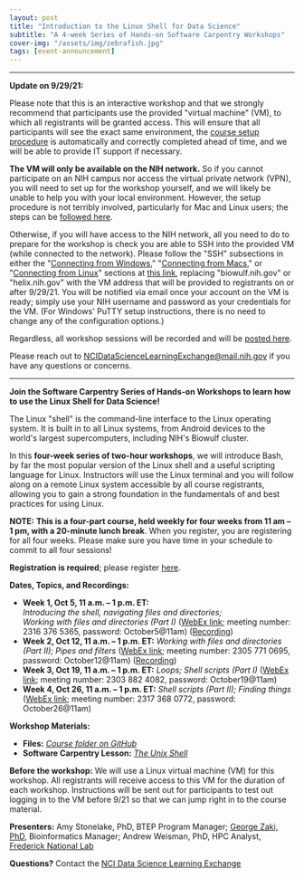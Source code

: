```yaml
---
layout: post
title: "Introduction to the Linux Shell for Data Science"
subtitle: "A 4-week Series of Hands-on Software Carpentry Workshops"
cover-img: "/assets/img/zebrafish.jpg"
tags: [event-announcement]
---
```


***

**Update on 9/29/21:**

Please note that this is an interactive workshop and that we strongly recommend that participants use the provided "virtual machine" (VM), to which all registrants will be granted access. This will ensure that all participants will see the exact same environment, the [course setup procedure](https://swcarpentry.github.io/shell-novice/setup.html) is automatically and correctly completed ahead of time, and we will be able to provide IT support if necessary.

**The VM will only be available on the NIH network.** So if you cannot participate on an NIH campus nor access the virtual private network (VPN), you will need to set up for the workshop yourself, and we will likely be unable to help you with your local environment. However, the setup procedure is not terribly involved, particularly for Mac and Linux users; the steps can be [followed here](https://swcarpentry.github.io/shell-novice/setup.html).

Otherwise, if you will have access to the NIH network, all you need to do to prepare for the workshop is check you are able to SSH into the provided VM (while connected to the network). Please follow the "SSH" subsections in either the "[Connecting from Windows](https://hpc.nih.gov/docs/connect.html#windows)," "[Connecting from Macs](https://hpc.nih.gov/docs/connect.html#macs)," or "[Connecting from Linux](https://hpc.nih.gov/docs/connect.html#linux)" sections at [this link](https://hpc.nih.gov/docs/connect.html), replacing "biowulf.nih.gov" or "helix.nih.gov" with the VM address that will be provided to registrants on or after 9/29/21. You will be notified via email once your account on the VM is ready; simply use your NIH username and password as your credentials for the VM. (For Windows' PuTTY setup instructions, there is no need to change any of the configuration options.)

Regardless, all workshop sessions will be recorded and will be [posted here](https://cbiit.github.io/p2p-datasci/2021-09-09-introduction_to_linux).

Please reach out to [NCIDataScienceLearningExchange@mail.nih.gov](mailto:mailto:NCIDataScienceLearningExchange@mail.nih.gov) if you have any questions or concerns.

***

**Join the Software Carpentry Series of Hands-on Workshops to learn how to use the Linux Shell for Data Science!**

The Linux "shell" is the command-line interface to the Linux operating system. It is built in to all Linux systems, from Android devices to the world's largest supercomputers, including NIH's Biowulf cluster.

In this **four-week series of two-hour workshops**, we will introduce Bash, by far the most popular version of the Linux shell and a useful scripting language for Linux. Instructors will use the Linux terminal and you will follow along on a remote Linux system accessible by all course registrants, allowing you to gain a strong foundation in the fundamentals of and best practices for using Linux.

**NOTE:** **This is a four-part course, held weekly for four weeks from 11 am – 1 pm, with a 20-minute lunch break**. When you register, you are registering for all four weeks. Please make sure you have time in your schedule to commit to all four sessions!

**Registration is required**; please register [here](https://forms.office.com/Pages/ResponsePage.aspx?id=eHW3FHOX1UKFByUcotwrBmZTSnRbXM9JpWdlqxYLNZxUOUg3VEFaRzMyRDBUTEhETzQxSklERDlXVS4u).

**Dates, Topics, and Recordings:**

* **Week 1, Oct 5, 11 a.m. – 1 p.m. ET:** *Introducing the shell, navigating files and directories; Working with files and directories (Part I)* ([WebEx link](https://cbiit.webex.com/cbiit/j.php?MTID=mb441857250caf7d6b287be4c80791f5f); meeting number: 2316 376 5365, password: October5@11am) ([Recording](https://cbiit.webex.com/recordingservice/sites/cbiit/recording/playback/b1861f7c081b103ab2fc00505681acf4))
* **Week 2, Oct 12, 11 a.m. – 1 p.m. ET:** *Working with files and directories (Part II); Pipes and filters* ([WebEx link](https://cbiit.webex.com/cbiit/j.php?MTID=madc9f83d63106f8cca60844f08294a2e); meeting number: 2305 771 0695, password: October12@11am) ([Recording](https://cbiit.webex.com/recordingservice/sites/cbiit/recording/playback/c30a5c950d9b103abd970050568cfa13))
* **Week 3, Oct 19, 11 a.m. – 1 p.m. ET:** *Loops; Shell scripts (Part I)* ([WebEx link](https://cbiit.webex.com/cbiit/j.php?MTID=m0b9b7194e5f54382eb185e304e68756f); meeting number: 2303 882 4082, password: October19@11am)
* **Week 4, Oct 26, 11 a.m. – 1 p.m. ET:** *Shell scripts (Part II); Finding things* ([WebEx link](https://cbiit.webex.com/cbiit/j.php?MTID=m06faf0aea8f971e1a827a929ee072036); meeting number: 2317 368 0772, password: October26@11am)

**Workshop Materials:**

* **Files:** *[Course folder on GitHub](https://github.com/CBIIT/p2p-datasci/tree/master/workshop_materials/2021-09-21-introduction_to_linux)*
* **Software Carpentry Lesson:** *[The Unix Shell](http://swcarpentry.github.io/shell-novice)*

**Before the workshop:** We will use a Linux virtual machine (VM) for this workshop. All registrants will receive access to this VM for the duration of each workshop. Instructions will be sent out for participants to test out logging in to the VM before 9/21 so that we can jump right in to the course material.

**Presenters:** Amy Stonelake, PhD, BTEP Program Manager; [George Zaki, PhD](https://www.linkedin.com/in/george-zaki-361b2131/), Bioinformatics Manager; Andrew Weisman, PhD, HPC Analyst, [Frederick National Lab](https://frederick.cancer.gov)

**Questions?** Contact the [NCI Data Science Learning Exchange](mailto:NCIDataScienceLearningExchange@mail.nih.gov)
